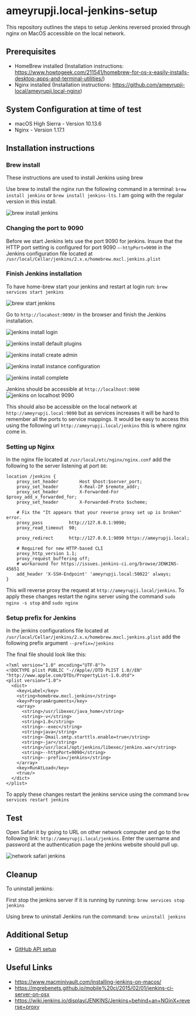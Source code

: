 # ameyrupji.local-jenkins-setup

This repository outlines the steps to setup Jenkins reversed proxied through nginx on MacOS accessible on the local network.

## Prerequisites 

- HomeBrew installed (Installation instructions: https://www.howtogeek.com/211541/homebrew-for-os-x-easily-installs-desktop-apps-and-terminal-utilities/)
- Nginx installed (Installation instructions: https://github.com/ameyrupji-local/ameyrupji.local-nginx)

## System Configuration at time of test

- macOS High Sierra - Version 10.13.6 
- Nginx - Version 1.17.1

## Installation instructions

### Brew install

These instructions are used to install Jenkins using brew

Use brew to install the nginx run the following command in a terminal: `brew install jenkins` or `brew install jenkins-lts`. I am going with the regular version in this install.

![brew install jenkins](images/terminal-brew-install-jenkins.png)

### Changing the port to 9090

Before we start Jenkins lets use the port 9090 for jenkins. Insure that the HTTP port setting is configured for port 9090 `—-httpPort=9090` in the Jenkins configuration file located at `/usr/local/Cellar/jenkins/2.x.x/homebrew.mxcl.jenkins.plist`

### Finish Jenkins installation

To have home-brew start your jenkins and restart at login run: `brew services start jenkins`

![brew start jenkins](images/terminal-brew-services-start-jenkins.png)

Go to `http://locahost:9090/` in the browser and finish the Jenkins installation.

![jenkins install login](images/jenkins-install-login.png)

![jenkins install default plugins](images/jenkins-install-default-plugins.png)

![jenkins install create admin](images/jenkins-install-create-admin.png)

![jenkins install instance configuration](images/jenkins-install-instance-config.png)

![jenkins install complete](images/jenkins-install-complete.png)

Jenkins should be accessible at `http://localhost:9090`
![jenkins on localhost 9090](images/jenkins-on-localhost:9090.png)

This should also be accessible on the local network at `http://ameyrupji.local:9090` but as services increases it will be hard to remember all the ports to service mappings. It would be easy to access this using the following url `http://ameyrupji.local/jenkins` this is where nginx come in.

### Setting up Nginx

In the nginx file located at `/usr/local/etc/nginx/nginx.conf` add the following to the server listening at port `80`:

```
location /jenkins {
    proxy_set_header        Host $host:$server_port;
    proxy_set_header        X-Real-IP $remote_addr;
    proxy_set_header        X-Forwarded-For $proxy_add_x_forwarded_for;
    proxy_set_header        X-Forwarded-Proto $scheme;

    # Fix the "It appears that your reverse proxy set up is broken" error.
    proxy_pass          http://127.0.0.1:9090;
    proxy_read_timeout  90;

    proxy_redirect      http://127.0.0.1:9090 https://ameyrupji.local;

    # Required for new HTTP-based CLI
    proxy_http_version 1.1;
    proxy_request_buffering off;
    # workaround for https://issues.jenkins-ci.org/browse/JENKINS-45651
    add_header 'X-SSH-Endpoint' 'ameyrupji.local:50022' always;
}
```

This will reverse proxy the request at `http://ameyrupji.local/jenkins`. To apply these changes restart the nginx server using the command `sudo nginx -s stop` and `sudo nginx`

### Setup prefix for Jenkins

In the jenkins configurations file located at `/usr/local/Cellar/jenkins/2.x.x/homebrew.mxcl.jenkins.plist` add the following prefix argument `--prefix=/jenkins`

The final file should look like this:

```
<?xml version="1.0" encoding="UTF-8"?>
<!DOCTYPE plist PUBLIC "-//Apple//DTD PLIST 1.0//EN" "http://www.apple.com/DTDs/PropertyList-1.0.dtd">
<plist version="1.0">
  <dict>
    <key>Label</key>
    <string>homebrew.mxcl.jenkins</string>
    <key>ProgramArguments</key>
    <array>
      <string>/usr/libexec/java_home</string>
      <string>-v</string>
      <string>1.8</string>
      <string>--exec</string>
      <string>java</string>
      <string>-Dmail.smtp.starttls.enable=true</string>
      <string>-jar</string>
      <string>/usr/local/opt/jenkins/libexec/jenkins.war</string>
      <string>--httpPort=9090</string>
      <string>--prefix=/jenkins</string>
    </array>
    <key>RunAtLoad</key>
    <true/>
  </dict>
</plist>

```

To apply these changes restart the jenkins service using the command `brew services restart jenkins`


## Test 

Open Safari it by going to URL on other network computer and go to the following link: `http://ameyrupji.local/jenkins`. Enter the username and password at the authentication page the jenkins website should pull up.

![network safari jenkins](images/jenkins-on-ameyrupji-local-jenkins.png)



## Cleanup

To uninstall jenkins:

First stop the jenkins server if it is running by running:
`brew services stop jenkins`

Using brew to uninstall Jenkins run the command: 
`brew uninstall jenkins`


## Additional Setup

- [GitHub API setup](docs/GITHUB-SETUP.md)


## Useful Links

- https://www.macminivault.com/installing-jenkins-on-macos/
- https://mgrebenets.github.io/mobile%20ci/2015/02/01/jenkins-ci-server-on-osx
- https://wiki.jenkins.io/display/JENKINS/Jenkins+behind+an+NGinX+reverse+proxy

